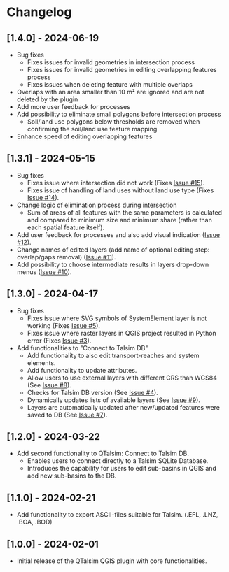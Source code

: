 # Changelog

## [1.4.0] - 2024-06-19
- Bug fixes
  - Fixes issues for invalid geometries in intersection process
  - Fixes issues for invalid geometries in editing overlapping features process
  - Fixes issues when deleting feature with multiple overlaps
- Overlaps with an area smaller than 10 m² are ignored and are not deleted by the plugin
- Add more user feedback for processes
- Add possibility to eliminate small polygons before intersection process
  - Soil/land use polygons below thresholds are removed when confirming the soil/land use feature mapping
- Enhance speed of editing overlapping features

## [1.3.1] - 2024-05-15
- Bug fixes
  - Fixes issue where intersection did not work (Fixes [Issue #15](https://github.com/sydroconsult/QTalsim/issues/15)).
  - Fixes issue of handling of land uses without land use type (Fixes [Issue #14](https://github.com/sydroconsult/QTalsim/issues/14)).
- Change logic of elimination process during intersection
  - Sum of areas of all features with the same parameters is calculated and compared to minimum size and minimum share (rather than each spatial feature itself).
- Add user feedback for processes and also add visual indication ([Issue #12](https://github.com/sydroconsult/QTalsim/issues/12)).
- Change names of edited layers (add name of optional editing step: overlap/gaps removal) ([Issue #11](https://github.com/sydroconsult/QTalsim/issues/11)).
- Add possibility to choose intermediate results in layers drop-down menus ([Issue #10](https://github.com/sydroconsult/QTalsim/issues/10)).



## [1.3.0] - 2024-04-17
- Bug fixes
  - Fixes issue where SVG symbols of SystemElement layer is not working (Fixes [Issue #5](https://github.com/sydroconsult/QTalsim/issues/5)).
  - Fixes issue where raster layers in QGIS project resulted in Python error (Fixes [Issue #3](https://github.com/sydroconsult/QTalsim/issues/3)).
- Add functionalities to "Connect to Talsim DB"
  - Add functionality to also edit transport-reaches and system elements.
  - Add functionality to update attributes.
  - Allow users to use external layers with different CRS than WGS84 (See [Issue #8](https://github.com/sydroconsult/QTalsim/issues/8)).
  - Checks for Talsim DB version (See [Issue #4](https://github.com/sydroconsult/QTalsim/issues/4)).
  - Dynamically updates lists of available layers (See [Issue #9](https://github.com/sydroconsult/QTalsim/issues/9)).
  - Layers are automatically updated after new/updated features were saved to DB (See [Issue #7](https://github.com/sydroconsult/QTalsim/issues/7)).

## [1.2.0] - 2024-03-22
- Add second functionality to QTalsim: Connect to Talsim DB.
  - Enables users to connect directly to a Talsim SQLite Database.
  - Introduces the capability for users to edit sub-basins in QGIS and add new sub-basins to the DB.

## [1.1.0] - 2024-02-21
- Add functionality to export ASCII-files suitable for Talsim. (.EFL, .LNZ, .BOA, .BOD)

## [1.0.0] - 2024-02-01
- Initial release of the QTalsim QGIS plugin with core functionalities.